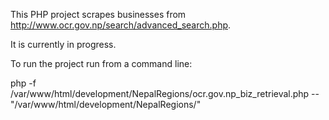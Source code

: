 This PHP project scrapes businesses from http://www.ocr.gov.np/search/advanced_search.php.

It is currently in progress.

To run the project run from a command line:

php -f /var/www/html/development/NepalRegions/ocr.gov.np_biz_retrieval.php -- "/var/www/html/development/NepalRegions/"

